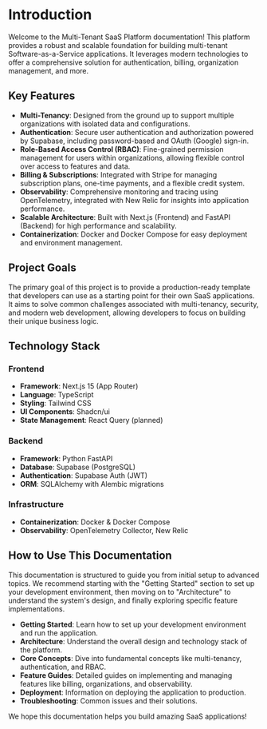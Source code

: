 # Introduction

Welcome to the Multi-Tenant SaaS Platform documentation! This platform provides a robust and scalable foundation for building multi-tenant Software-as-a-Service applications. It leverages modern technologies to offer a comprehensive solution for authentication, billing, organization management, and more.

## Key Features

*   **Multi-Tenancy**: Designed from the ground up to support multiple organizations with isolated data and configurations.
*   **Authentication**: Secure user authentication and authorization powered by Supabase, including password-based and OAuth (Google) sign-in.
*   **Role-Based Access Control (RBAC)**: Fine-grained permission management for users within organizations, allowing flexible control over access to features and data.
*   **Billing & Subscriptions**: Integrated with Stripe for managing subscription plans, one-time payments, and a flexible credit system.
*   **Observability**: Comprehensive monitoring and tracing using OpenTelemetry, integrated with New Relic for insights into application performance.
*   **Scalable Architecture**: Built with Next.js (Frontend) and FastAPI (Backend) for high performance and scalability.
*   **Containerization**: Docker and Docker Compose for easy deployment and environment management.

## Project Goals

The primary goal of this project is to provide a production-ready template that developers can use as a starting point for their own SaaS applications. It aims to solve common challenges associated with multi-tenancy, security, and modern web development, allowing developers to focus on building their unique business logic.

## Technology Stack

### Frontend
*   **Framework**: Next.js 15 (App Router)
*   **Language**: TypeScript
*   **Styling**: Tailwind CSS
*   **UI Components**: Shadcn/ui
*   **State Management**: React Query (planned)

### Backend
*   **Framework**: Python FastAPI
*   **Database**: Supabase (PostgreSQL)
*   **Authentication**: Supabase Auth (JWT)
*   **ORM**: SQLAlchemy with Alembic migrations

### Infrastructure
*   **Containerization**: Docker & Docker Compose
*   **Observability**: OpenTelemetry Collector, New Relic

## How to Use This Documentation

This documentation is structured to guide you from initial setup to advanced topics. We recommend starting with the "Getting Started" section to set up your development environment, then moving on to "Architecture" to understand the system's design, and finally exploring specific feature implementations.

*   **Getting Started**: Learn how to set up your development environment and run the application.
*   **Architecture**: Understand the overall design and technology stack of the platform.
*   **Core Concepts**: Dive into fundamental concepts like multi-tenancy, authentication, and RBAC.
*   **Feature Guides**: Detailed guides on implementing and managing features like billing, organizations, and observability.
*   **Deployment**: Information on deploying the application to production.
*   **Troubleshooting**: Common issues and their solutions.

We hope this documentation helps you build amazing SaaS applications!